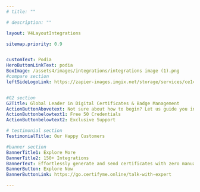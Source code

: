 ```yaml
---
# title: ""

# description: ""

layout: V4LayoutIntegrations

sitemap.priority: 0.9


customText: Podia
HeroButtonLinkText: podia
BoxImage: /assets4/images/integrations/integrations image (1).png
#compare section
leftSideLogoLink: https://zapier-images.imgix.net/storage/services/ce1ca92ef014b0db88389c0da99e8184.png?auto=format&ixlib=react-9.8.0&fit=crop&q=50&w=60&h=60&dpr=1


#G2 section
G2Title: Global Leader in Digital Certificates & Badge Management
ActionButtonAbovetext: Not sure about how to begin? Let us guide you in the right direction!
ActionButtonbelowtext1: Free 50 Credentials
ActionButtonbelowtext2: Exclusive Support

# testimonial section
TestimonialTitle: Our Happy Customers   

#banner section
BannerTitle1: Explore More
BannerTitle2: 150+ Integrations
BannerText: Effortlessly generate and send certificates with zero manual intervention using the most advanced digital credential management software of 2023.
BannerButton: Explore Now
BannerButtonLink: https://go.certifyme.online/talk-with-expert

---
```



